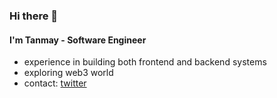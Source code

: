 ### Hi there 👋

<!--
**xnsei/xnsei** is a ✨ _special_ ✨ repository because its `README.md` (this file) appears on your GitHub profile.

Here are some ideas to get you started:

- 🔭 I’m currently working on ...
- 🌱 I’m currently learning ...
- 👯 I’m looking to collaborate on ...
- 🤔 I’m looking for help with ...
- 💬 Ask me about ...
- 📫 How to reach me: ...
- 😄 Pronouns: ...
- ⚡ Fun fact: ...
-->

#### I'm Tanmay - Software Engineer

  - experience in building both frontend and backend systems
  - exploring web3 world
  - contact: [twitter](https://twitter.com/TanmayBana53969)
